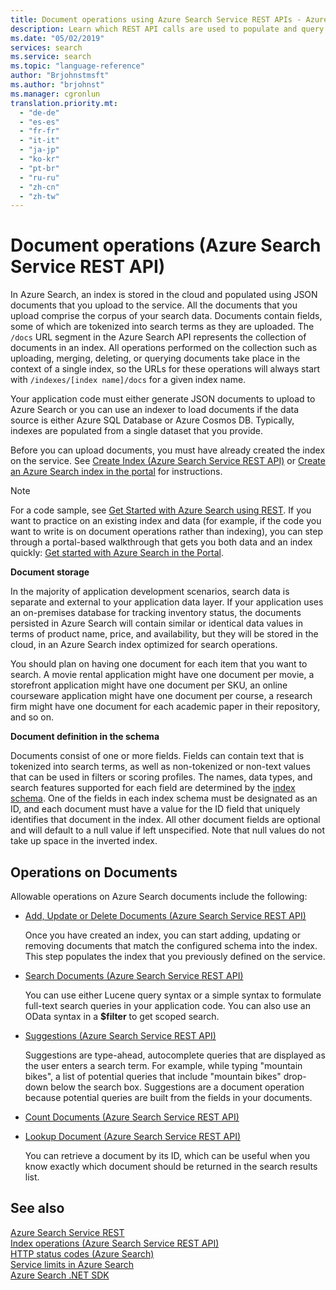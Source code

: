 ```yaml
---
title: Document operations using Azure Search Service REST APIs - Azure Search
description: Learn which REST API calls are used to populate and query an Azure Search index.
ms.date: "05/02/2019"
services: search
ms.service: search
ms.topic: "language-reference"
author: "Brjohnstmsft"
ms.author: "brjohnst"
ms.manager: cgronlun
translation.priority.mt:
  - "de-de"
  - "es-es"
  - "fr-fr"
  - "it-it"
  - "ja-jp"
  - "ko-kr"
  - "pt-br"
  - "ru-ru"
  - "zh-cn"
  - "zh-tw"
---
```

# Document operations (Azure Search Service REST API)

In Azure Search, an index is stored in the cloud and populated using JSON documents that you upload to the service. All the documents that you upload comprise the corpus of your search data. Documents contain fields, some of which are tokenized into search terms as they are uploaded. The `/docs` URL segment in the Azure Search API represents the collection of documents in an index. All operations performed on the collection such as uploading, merging, deleting, or querying documents take place in the context of a single index, so the URLs for these operations will always start with `/indexes/[index name]/docs` for a given index name.  

Your application code must either generate JSON documents to upload to Azure Search or you can use an indexer to load documents if the data source is either Azure SQL Database or Azure Cosmos DB. Typically, indexes are populated from a single dataset that you provide.  

Before you can upload documents, you must have already created the index on the service. See [Create Index &#40;Azure Search Service REST API&#41;](create-index.md) or [Create an Azure Search index in the portal](https://azure.microsoft.com/documentation/articles/search-create-index-portal/) for instructions.  

> [!NOTE]  
>  For a code sample, see [Get Started with Azure Search using REST](https://github.com/Azure-Samples/search-rest-api-getting-started).  If you want to practice on an existing index and data (for example, if the code you want to write is on document operations rather than indexing), you can step through a portal-based walkthrough that gets you both data and an index quickly: [Get started with Azure Search in the Portal](https://azure.microsoft.com/en-us/documentation/articles/search-get-started-portal/).  

**Document storage**  

In the majority of application development scenarios, search data is separate and external to your application data layer. If your application uses an on-premises database for tracking inventory status, the documents persisted in Azure Search will contain similar or identical data values in terms of product name, price, and availability, but they will be stored in the cloud, in an Azure Search index optimized for search operations.  

You should plan on having one document for each item that you want to search. A movie rental application might have one document per movie, a storefront application might have one document per SKU, an online courseware application might have one document per course, a research firm might have one document for each academic paper in their repository, and so on.  

**Document definition in the schema**  

Documents consist of one or more fields. Fields can contain text that is tokenized into search terms, as well as non-tokenized or non-text values that can be used in filters or scoring profiles. The names, data types, and search features supported for each field are determined by the [index schema](create-index.md). One of the fields in each index schema must be designated as an ID, and each document must have a value for the ID field that uniquely identifies that document in the index. All other document fields are optional and will default to a null value if left unspecified. Note that null values do not take up space in the inverted index.  

## Operations on Documents  

Allowable operations on Azure Search documents include the following:  

-   [Add, Update or Delete Documents &#40;Azure Search Service REST API&#41;](addupdate-or-delete-documents.md)  

     Once you have created an index, you can start adding, updating or removing documents that match the configured schema into the index. This step populates the index that you previously defined on the service.  

-   [Search Documents &#40;Azure Search Service REST API&#41;](search-documents.md)  

     You can use either Lucene query syntax or a simple syntax to formulate full-text search queries in your application code. You can also use an OData syntax in a **$filter** to get scoped search.  

-   [Suggestions &#40;Azure Search Service REST API&#41;](suggestions.md)  

     Suggestions are type-ahead, autocomplete queries that are displayed as the user enters a search term. For example, while typing "mountain bikes", a list of potential queries that include "mountain bikes" drop-down below the search box. Suggestions are a document operation because potential queries are built from the fields in your documents.  

-   [Count Documents &#40;Azure Search Service REST API&#41;](count-documents.md)  

-   [Lookup Document &#40;Azure Search Service REST API&#41;](lookup-document.md)  

     You can retrieve a document by its ID, which can be useful when you know exactly which document should be returned in the search results list.  

## See also  
 [Azure Search Service REST](index.md)   
 [Index operations &#40;Azure Search Service REST API&#41;](index-operations.md)   
 [HTTP status codes &#40;Azure Search&#41;](http-status-codes.md)   
 [Service limits in Azure Search](https://azure.microsoft.com/documentation/articles/search-limits-quotas-capacity/)   
 [Azure Search .NET SDK](https://docs.microsoft.com/dotnet/api/overview/azure/search?view=azure-dotnet)  
